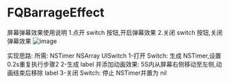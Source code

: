 # FQBarrageEffect
屏幕弹幕效果使用说明
1.点开 switch 按钮,开启弹幕效果
2.关闭 switch 按钮,关闭弹幕效果
 ![image](https://github.com/CarolineQian/FQBarrageEffect/raw/master/barrage.png)


实现思路:
所需: NSTimer   NSArray   UISwitch
1-打开 Switch: 生成 NSTimer,设置0.2s重复执行步骤2
2-生成 label 并添加动画效果: 5S内从屏幕右侧移动至左侧,动画结束后移除 label
3-关闭 Switch: 停止 NSTimer并置为 nil
